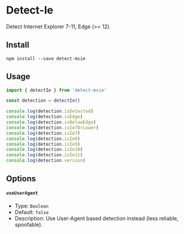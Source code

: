 # Detect-Ie
Detect Internet Explorer 7-11, Edge (>= 12).
## Install
```
npm install --save detect-msie
```
## Usage
```js
import { detectIe } from 'detect-msie'

const detection = detectIe()

console.log(detection.isDetected)
console.log(detection.isEdge)
console.log(detection.isBelowEdge)
console.log(detection.isIe7OrLower)
console.log(detection.isIe7)
console.log(detection.isIe8)
console.log(detection.isIe9)
console.log(detection.isIe10)
console.log(detection.isIe11)
console.log(detection.version)
```
## Options

#### `useUserAgent`
* Type: `Boolean`
* Default: `false`
* Description: Use User-Agent based detection instead (less reliable, spoofable).